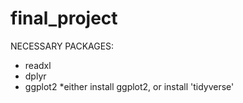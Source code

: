 # final_project

NECESSARY PACKAGES:
- readxl
- dplyr
- ggplot2
*either install ggplot2, or install 'tidyverse'

